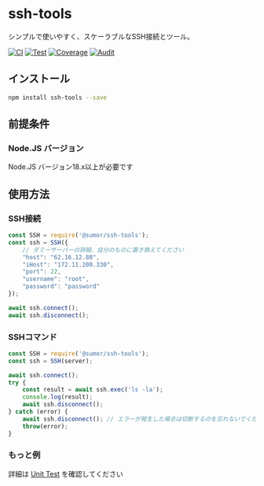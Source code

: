 # ssh-tools
シンプルで使いやすく、スケーラブルなSSH接続とツール。

[![CI](https://github.com/sumor-cloud/ssh-tools/actions/workflows/ci.yml/badge.svg)](https://github.com/sumor-cloud/ssh-tools/actions/workflows/ci.yml)
[![Test](https://github.com/sumor-cloud/ssh-tools/actions/workflows/ut.yml/badge.svg)](https://github.com/sumor-cloud/ssh-tools/actions/workflows/ut.yml)
[![Coverage](https://github.com/sumor-cloud/ssh-tools/actions/workflows/coverage.yml/badge.svg)](https://github.com/sumor-cloud/ssh-tools/actions/workflows/coverage.yml)
[![Audit](https://github.com/sumor-cloud/ssh-tools/actions/workflows/audit.yml/badge.svg)](https://github.com/sumor-cloud/ssh-tools/actions/workflows/audit.yml)

## インストール
```bash
npm install ssh-tools --save
```

## 前提条件

### Node.JS バージョン
Node.JS バージョン18.x以上が必要です

## 使用方法

### SSH接続
```javascript
const SSH = require('@sumor/ssh-tools');
const ssh = SSH({
    // ダミーサーバーの詳細、自分のものに置き換えてください
    "host": "62.16.12.88",
    "iHost": "172.11.200.330",
    "port": 22,
    "username": "root",
    "password": "password"
});

await ssh.connect();
await ssh.disconnect();
```

### SSHコマンド
```javascript
const SSH = require('@sumor/ssh-tools');
const ssh = SSH(server);

await ssh.connect();
try {
    const result = await ssh.exec('ls -la');
    console.log(result);
    await ssh.disconnect();
} catch (error) {
    await ssh.disconnect(); // エラーが発生した場合は切断するのを忘れないでください
    throw(error);
}
```

### もっと例
詳細は [Unit Test](https://github.com/sumor-cloud/ssh-tools/tree/main/test) を確認してください